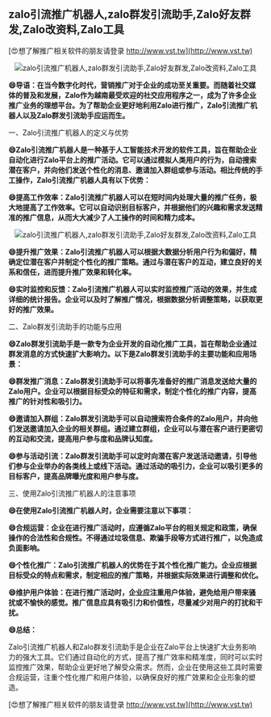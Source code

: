 ## **zalo引流推广机器人,zalo群发引流助手,Zalo好友群发,Zalo改资料,Zalo工具**

[😍想了解推广相关软件的朋友请登录 http://www.vst.tw](http://www.vst.tw)

 <center><img src="https://vst.tw/MP4/tuiguang/png/0.png" alt="zalo引流推广机器人,zalo群发引流助手,Zalo好友群发,Zalo改资料,Zalo工具"></center>

**😄导语：在当今数字化时代，营销推广对于企业的成功至关重要。而随着社交媒体的普及和发展，Zalo作为越南最受欢迎的社交应用程序之一，成为了许多企业推广业务的理想平台。为了帮助企业更好地利用Zalo进行推广，Zalo引流推广机器人以及Zalo群发引流助手应运而生。**

一、Zalo引流推广机器人的定义与优势

**😄Zalo引流推广机器人是一种基于人工智能技术开发的软件工具，旨在帮助企业自动化进行Zalo平台上的推广活动。它可以通过模拟人类用户的行为，自动搜索潜在客户，并向他们发送个性化的消息、邀请加入群组或参与活动。相比传统的手工操作，Zalo引流推广机器人具有以下优势：**

**😄提高工作效率：Zalo引流推广机器人可以在短时间内处理大量的推广任务，极大地提高了工作效率。它可以自动识别目标客户，并根据他们的兴趣和需求发送精准的推广信息，从而大大减少了人工操作的时间和精力成本。**

 <center><img src="https://vst.tw/MP4/tuiguang/png/1.png" alt="zalo引流推广机器人,zalo群发引流助手,Zalo好友群发,Zalo改资料,Zalo工具"></center>

**😄提升推广效果：Zalo引流推广机器人可以根据大数据分析用户行为和偏好，精确定位潜在客户并制定个性化的推广策略。通过与潜在客户的互动，建立良好的关系和信任，进而提升推广效果和转化率。**

**😄实时监控和反馈：Zalo引流推广机器人可以实时监控推广活动的效果，并生成详细的统计报告。企业可以及时了解推广情况，根据数据分析调整策略，以获取更好的推广效果。**

二、Zalo群发引流助手的功能与应用

**😄Zalo群发引流助手是一款专为企业开发的自动化推广工具，旨在帮助企业通过群发消息的方式快速扩大影响力。以下是Zalo群发引流助手的主要功能和应用场景：**

**😄群发推广消息：Zalo群发引流助手可以将事先准备好的推广消息发送给大量的Zalo用户。企业可以根据目标受众的特征和需求，制定个性化的推广内容，提高推广的针对性和吸引力。**

**😄邀请加入群组：Zalo群发引流助手可以自动搜索符合条件的Zalo用户，并向他们发送邀请加入企业的相关群组。通过建立群组，企业可以与潜在客户进行更密切的互动和交流，提高用户参与度和品牌认知度。**

**😄参与活动引流：Zalo群发引流助手可以定时向潜在客户发送活动邀请，引导他们参与企业举办的各类线上或线下活动。通过活动的吸引力，企业可以吸引更多的目标客户，提高品牌曝光度和用户参与度。**

三、使用Zalo引流推广机器人的注意事项

**😄在使用Zalo引流推广机器人时，企业需要注意以下事项：**

**😄合规运营：企业在进行推广活动时，应遵循Zalo平台的相关规定和政策，确保操作的合法性和合规性。不得通过垃圾信息、欺骗手段等方式进行推广，以免造成负面影响。**

**😄个性化推广：Zalo引流推广机器人的优势在于其个性化推广能力。企业应根据目标受众的特点和需求，制定相应的推广策略，并根据实际效果进行调整和优化。**

**😄维护用户体验：在进行推广活动时，企业应注重用户体验，避免给用户带来骚扰或不愉快的感觉。推广信息应具有吸引力和价值性，尽量减少对用户的打扰和干扰。**

**😄总结：**

Zalo引流推广机器人和Zalo群发引流助手是企业在Zalo平台上快速扩大业务影响力的强大工具。它们通过自动化的方式，提高了推广效率和精准度，同时可以实时监控推广效果，帮助企业更好地了解受众需求。然而，企业在使用这些工具时需要合规运营，注重个性化推广和用户体验，以确保良好的推广效果和企业形象的塑造。

[😍想了解推广相关软件的朋友请登录 http://www.vst.tw](http://www.vst.tw)




